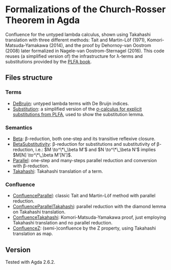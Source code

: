 # Formalizations of the Church-Rosser Theorem in Agda

Confluence for the untyped lambda calculus, shown using Takahashi translation with three different methods: Tait and Martin-Löf (1971), Komori-Matsuda-Yamakawa (2014), and the proof by Dehornoy-van Oostrom (2008) later formalized in Nagele-van Oostrom-Sternagel (2016). This code reuses (a simplified version of) the infrastructure for λ-terms and substitutions provided by the [PLFA book](https://plfa.github.io/).

## Files structure

### Terms

- [DeBruijn](DeBruijn): untyped lambda terms with De Bruijn indices.
- [Substitution](Substitution): a simplified version of the [σ-calculus for explicit substitutions from PLFA](https://plfa.github.io/Substitution/), used to show the substitution lemma.

### Semantics

- [Beta](Beta.agda): β-reduction, both one-step and its transitive reflexive closure.
- [BetaSubstitutivity](BetaSubstitutivity.agda): β-reduction for substitutions and substitutivity of β-reduction, i.e.: $M \to^\*\_\beta M'$ and $N \to^\*\_\beta N'$ implies $M[N] \to^\*\_\beta M'[N']$.
- [Parallel](Parallel.agda): one-step and many-steps parallel reduction and conversion with β-reduction.
- [Takahashi](Takahashi.agda): Takahashi translation of a term.

### Confluence

- [ConfluenceParallel](ConfluenceParallel.agda): classic Tait and Martin-Löf method with parallel reduction.
- [ConfluenceParallelTakahashi](ConfluenceParallelTakahashi.agda): parallel reduction with the diamond lemma on Takahashi translation.
- [ConfluenceTakahashi](ConfluenceTakahashi.agda): Komori-Matsuda-Yamakawa proof, just employing Takahashi translation and no parallel reduction.
- [ConfluenceZ](ConfluenceZ.agda): (semi-)confluence by the Z property, using Takahashi translation as map.

## Version

Tested with Agda 2.6.2.
